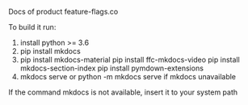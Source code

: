 Docs of product feature-flags.co

To build it run:
1. install python >= 3.6
2. pip install mkdocs
2. pip install mkdocs-material
    pip install ffc-mkdocs-video
    pip install mkdocs-section-index
    pip install pymdown-extensions
4. mkdocs serve or python -m mkdocs serve if mkdocs unavailable

If the command mkdocs is not available, insert it to your system path
